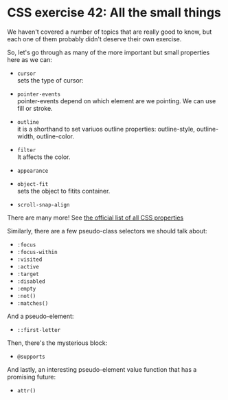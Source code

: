 # CSS exercise 42: All the small things

We haven't covered a number of topics that are really good to know, but each one of them probably didn't deserve their own exercise.

So, let's go through as many of the more important but small properties here as we can:

- `cursor`  
  sets the type of cursor: 
- `pointer-events`  
  pointer-events depend on which element are we pointing. We can use fill or stroke.
- `outline`  
  it is a shorthand to set variuos outline properties: outline-style, outline-width, outline-color.  
- `filter`  
  It affects the color.
- `appearance`

- `object-fit`  
  sets the object to fitits container.
- `scroll-snap-align`

There are many more! See [the official list of all CSS properties](https://www.w3.org/Style/CSS/all-properties.en.html)

Similarly, there are a few pseudo-class selectors we should talk about:

- `:focus`
- `:focus-within`
- `:visited`
- `:active`
- `:target`
- `:disabled`
- `:empty`
- `:not()`
- `:matches()`

And a pseudo-element:

- `::first-letter`

Then, there's the mysterious block:

- `@supports`

And lastly, an interesting pseudo-element value function that has a promising future:

- `attr()`

